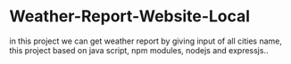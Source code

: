 # Weather-Report-Website-Local
in this project we can get weather report by giving input of all cities name,
this project based on java script, 
npm modules, nodejs and expressjs..
